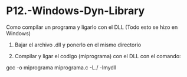 # P12.-Windows-Dyn-Library
Como compilar un programa y ligarlo con el DLL (Todo esto se hizo en Windows)

1. Bajar el archivo .dll y ponerlo en el mismo directorio

2. Compilar y ligar el codigo (miprograma) con el DLL con el comando:
  
  gcc -o miprograma miprograma.c -L./ -lmydll
